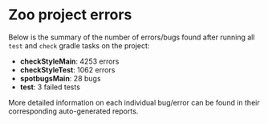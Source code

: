 # Zoo project errors
Below is the summary of the number of errors/bugs found after running all `test` and `check` gradle tasks on the project:

- **checkStyleMain**: 4253 errors
- **checkStyleTest**: 1062 errors
- **spotbugsMain**: 28 bugs
- **test**: 3 failed tests

More detailed information on each individual bug/error can be found in their corresponding auto-generated reports.